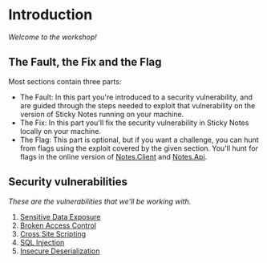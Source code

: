 Introduction
============
_Welcome to the workshop!_

The Fault, the Fix and the Flag
-------------------------------
Most sections contain three parts:
* The Fault: In this part you're introduced to a security vulnerability, and are guided through the steps needed to exploit that vulnerability on the version of Sticky Notes running on your machine.
* The Fix: In this part you'll fix the security vulnerability in Sticky Notes locally on your machine.
* The Flag: This part is optional, but if you want a challenge, you can hunt from flags using the exploit covered by the given section. You'll hunt for flags in the online version of [Notes.Client](http://sticky-notes.eu.ngrok.io/client/) and [Notes.Api](http://sticky-notes.eu.ngrok.io/swagger/index.html).

Security vulnerabilities
------------------------
_These are the vulnerabilities that we'll be working with._

1. [Sensitive Data Exposure](1_SENSITIVE_DATA_EXPOSURE.md)
2. [Broken Access Control](2_BROKEN_ACCESS_CONTROL.md)
3. [Cross Site Scripting](3_CROSS_SITE_SCRIPTING.md)
4. [SQL Injection](4_SQL_INJECTION.md)
5. [Insecure Deserialization](5_INSECURE_DESERIALIZATION.md)
